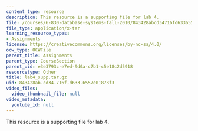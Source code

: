```yaml
---
content_type: resource
description: This resource is a supporting file for lab 4.
file: /courses/6-830-database-systems-fall-2010/843428abcd34716fd6336557e01873f3_lab4_supp.tar.gz
file_type: application/x-tar
learning_resource_types:
- Assignments
license: https://creativecommons.org/licenses/by-nc-sa/4.0/
ocw_type: OCWFile
parent_title: Assignments
parent_type: CourseSection
parent_uid: e3e3793c-e7ed-9d0a-c7b1-c5e18c2d5918
resourcetype: Other
title: lab4_supp.tar.gz
uid: 843428ab-cd34-716f-d633-6557e01873f3
video_files:
  video_thumbnail_file: null
video_metadata:
  youtube_id: null
---
```

This resource is a supporting file for lab 4.